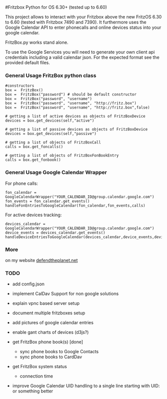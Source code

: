 #Fritzbox Python for OS 6.30+ (tested up to 6.60)

This project allows to interact with your Fritzbox above the new FritzOS 6.30 to 6.60 (tested with Fritzbox 7490 and 7390). It furthermore uses the Google Calendar API to enter phonecalls and online devices status into your google calendar. 

FritzBox.py works stand alone.

To use the Google Services you will need to generate your own client api credentials including a valid calendar json. For the expected format see the provided default files.

### General Usage FritzBox python class

```
#constructors
box =  FritzBox()
box =  FritzBox("password") # should be default constructor
box =  FritzBox("password", "username")
box =  FritzBox("password", "username", "http://fritz.box")
box =  FritzBox("password", "username", "http://fritz.box",false)

# getting a list of active devices as objects of FritzBoxDevice
devices = box.get_devices(self,"active")

# getting a list of passive devices as objects of FritzBoxDevice
devices = box.get_devices(self,"passive")

# getting a list of objects of FritzBoxCall
calls = box.get_foncalls()

# getting a list of objects of FritzBoxFonBookEntry
calls = box.get_fonbook()

```


### General Usage Google Calendar Wrapper

For phone calls:

```
fon_calendar = GoogleCalendarWrapper("YOUR_CALENDAR_ID@group.calendar.google.com")
fon_events = fon_calendar.get_events()
handleFonEntriesToGoogleCalendar(fon_calendar,fon_events,calls)
```

For active devices tracking:

```
devices_calendar = GoogleCalendarWrapper("YOUR_CALENDAR_ID@group.calendar.google.com")
device_events = devices_calendar.get_events()
handleDeviceEntriesToGoogleCalendar(devices_calendar,device_events,devices)
```

### More

on my website [defendtheplanet.net](defendtheplanet.net)


### TODO 

- add config.json
- implement CalDav Support for non google solutions
- explain vpnc based server setup
- document multiple fritzboxes setup
- add pictures of google calendar entries
- enable gant charts of devices (d3js?)

- get FritzBox phone book(s) [done]
	- sync phone books to Google Contacts
	- sync phone books to CardDav
- get FritzBox system status
	- connection time
- improve Google Calendar UID handling to a single line starting with UID: or something better